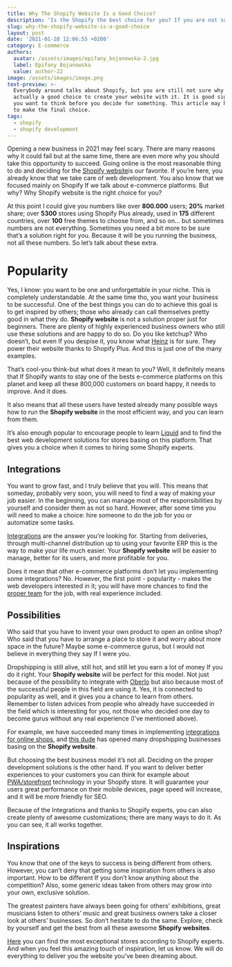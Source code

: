 ```yaml
---
title: Why The Shopify Website Is a Good Choice?
description: 'Is the Shopify the best choice for you? If you are not sure yet, keep reading.'
slug: why-the-shopify-website-is-a-good-choice
layout: post
date: '2021-01-28 12:06:55 +0200'
category: E-commerce
authors:
  avatar: /assets/images/epifany_bojanowska-2.jpg
  label: Epifany Bojanowska
  value: author-22
image: /assets/images/image.png
text-preview: >-
  Everybody around talks about Shopify, but you are still not sure why is this
  actually a good choice to create your website with it. It is good sign that
  you want to think before you decide for something. This article may help you
  to make the final choice. 
tags:
  - shopify
  - shopify development
---
```

Opening a new business in 2021 may feel scary. There are many reasons why it could fail but at the same time, there are even more why you should take this opportunity to succeed. Going online is the most reasonable thing to do and deciding for the [Shopify website](https://www.shopify.com/website)is our favorite. If you’re here, you already know that we take care of web development. You also know that we focused mainly on Shopify If we talk about e-commerce platforms. But why? Why Shopify website is the right choice for you?

At this point I could give you numbers like over **800.000** users; **20%** market share; over **5300** stores using Shopify Plus already, used in **175** different countries, over **100** free themes to choose from, and so on… but sometimes numbers are not everything. Sometimes you need a bit more to be sure that’s a solution right for you. Because it will be you running the business, not all these numbers. So let’s talk about these extra.

# Popularity

Yes, I know: you want to be one and unforgettable in your niche. This is completely understandable. At the same time tho, you want your business to be successful. One of the best things you can do to achieve this goal is to get inspired by others; those who already can call themselves pretty good in what they do. **Shopify website** is not a solution proper just for beginners. There are plenty of highly experienced business owners who still use these solutions and are happy to do so. Do you like ketchup? Who doesn’t, but even If you despise it, you know what [Heinz](https://www.heinz.com/) is for sure. They power their website thanks to Shopify Plus. And this is just one of the many examples.

That’s cool-you think-but what does it mean to you? Well, it definitely means that If Shopify wants to stay one of the bests e-commerce platforms on this planet and keep all these 800,000 customers on board happy, it needs to improve. And it does.

It also means that all these users have tested already many possible ways how to run the **Shopify website** in the most efficient way, and you can learn from them.

It’s also enough popular to encourage people to learn [Liquid](https://shopify.github.io/liquid/) and to find the best web development solutions for stores basing on this platform. That gives you a choice when it comes to hiring some Shopify experts.

## Integrations

You want to grow fast, and I truly believe that you will. This means that someday, probably very soon, you will need to find a way of making your job easier. In the beginning, you can manage most of the responsibilities by yourself and consider them as not so hard. However, after some time you will need to make a choice: hire someone to do the job for you or automatize some tasks.

[Integrations](https://naturaily.com/blog/shopify-stores-problems) are the answer you’re looking for. Starting from deliveries, through multi-channel distribution up to using your favorite ERP this is the way to make your life much easier. Your **Shopify website** will be easier to manage, better for its users, and more profitable for you.

Does it mean that other e-commerce platforms don’t let you implementing some integrations? No. However, the first point - popularity - makes the web developers interested in it; you will have more chances to find the [proper team](https://naturaily.com/portfolio/awn) for the job, with real experience included.

## Possibilities

Who said that you have to invent your own product to open an online shop? Who said that you have to arrange a place to store it and worry about more space in the future? Maybe some e-commerce gurus, but I would not believe in everything they say If I were you.

Dropshipping is still alive, still hot, and still let you earn a lot of money If you do it right. Your **Shopify website** will be perfect for this model. Not just because of the possibility to integrate with [Oberlo](https://www.oberlo.com/) but also because most of the successful people in this field are using it. Yes, it is connected to popularity as well, and it gives you a chance to learn from others. Remember to listen advices from people who already have succeeded in the field which is interesting for you, not those who decided one day to become gurus without any real experience (I’ve mentioned above).

For example, we have succeeded many times in implementing [integrations for online shops](https://naturaily.com/portfolio/woolman), and [this dude](https://www.youtube.com/watch?v=oiVPokPP90A&ab_channel=AntonKraly-DropShipLifestyle) has opened many dropshipping businesses basing on the **Shopify website**.

But choosing the best business model it’s not all. Deciding on the proper development solutions is the other hand. If you want to deliver better experiences to your customers you can think for example about [PWA/storefront](https://naturaily.com/blog/shopify-storefront) technology in your Shopify store. It will guarantee your users great performance on their mobile devices, page speed will increase, and it will be more friendly for SEO.

Because of the Integrations and thanks to  Shopify experts, you can also create plenty of awesome customizations; there are many ways to do it. As you can see, it all works together.

## Inspirations

You know that one of the keys to success is being different from others. However, you can’t deny that getting some inspiration from others is also important. How to be different If you don’t know anything about the competition? Also, some generic ideas taken from others may grow into your own, exclusive solution.

The greatest painters have always been going for others’ exhibitions, great musicians listen to others’ music and great business owners take a closer look at others’ businesses. So don’t hesitate to do the same. Explore, check by yourself and get the best from all these awesome **Shopify websites**.

[Here](https://www.shopify.com/blog/shopify-stores) you can find the most exceptional stores according to Shopify experts. And when you feel this amazing touch of inspiration, let us know. We will do everything to deliver you the website you’ve been dreaming about.
